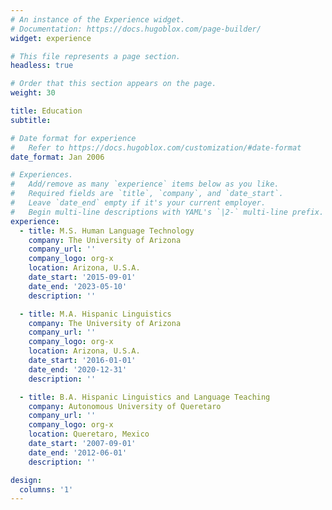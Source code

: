 ```yaml
---
# An instance of the Experience widget.
# Documentation: https://docs.hugoblox.com/page-builder/
widget: experience

# This file represents a page section.
headless: true

# Order that this section appears on the page.
weight: 30

title: Education
subtitle:

# Date format for experience
#   Refer to https://docs.hugoblox.com/customization/#date-format
date_format: Jan 2006

# Experiences.
#   Add/remove as many `experience` items below as you like.
#   Required fields are `title`, `company`, and `date_start`.
#   Leave `date_end` empty if it's your current employer.
#   Begin multi-line descriptions with YAML's `|2-` multi-line prefix.
experience:
  - title: M.S. Human Language Technology
    company: The University of Arizona
    company_url: ''
    company_logo: org-x
    location: Arizona, U.S.A.
    date_start: '2015-09-01'
    date_end: '2023-05-10'
    description: ''

  - title: M.A. Hispanic Linguistics
    company: The University of Arizona
    company_url: ''
    company_logo: org-x
    location: Arizona, U.S.A.
    date_start: '2016-01-01'
    date_end: '2020-12-31'
    description: ''

  - title: B.A. Hispanic Linguistics and Language Teaching
    company: Autonomous University of Queretaro
    company_url: ''
    company_logo: org-x
    location: Queretaro, Mexico
    date_start: '2007-09-01'
    date_end: '2012-06-01'
    description: ''

design:
  columns: '1'
---
```

